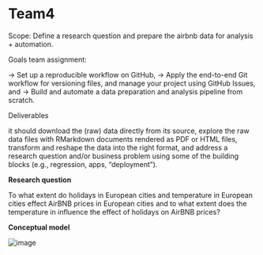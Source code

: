 # Team4

Scope:
Define a research question and prepare the airbnb data for analysis + automation.

Goals team assignment:

-> Set up a reproducible workflow on GitHub,
-> Apply the end-to-end Git workflow for versioning files, and manage your project using GitHub Issues, and
-> Build and automate a data preparation and analysis pipeline from scratch.

Deliverables

it should download the (raw) data directly from its source,
explore the raw data files with RMarkdown documents rendered as PDF or HTML files,
transform and reshape the data into the right format, and
address a research question and/or business problem using some of the building blocks (e.g., regression, apps, “deployment”).


**Research question**

To what extent do holidays in European cities and temperature in European cities effect AirBNB prices in European cities and to what extent does the temperature in influence the effect of holidays on AirBNB prices? 


**Conceptual model**

![image](https://user-images.githubusercontent.com/98961407/154055860-36ba9fd9-2df6-433e-bb87-6596bde620a7.png)
